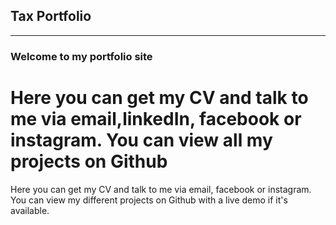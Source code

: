 ## **Tax Portfolio**
---
### Welcome to my portfolio site
Here you can get my CV and talk to me via email,linkedIn, facebook or instagram.
You can view all my projects on Github
=======
Here you can get my CV and talk to me via email, facebook or instagram.\
You can view my different projects on Github with a live demo if it's available.
